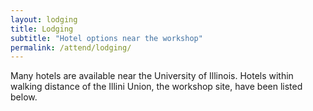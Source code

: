 ```yaml
---
layout: lodging
title: Lodging
subtitle: "Hotel options near the workshop"
permalink: /attend/lodging/
---
```

Many hotels are available near the University of Illinois. Hotels within 
walking distance of the Illini Union, the workshop site, have been listed 
below.

